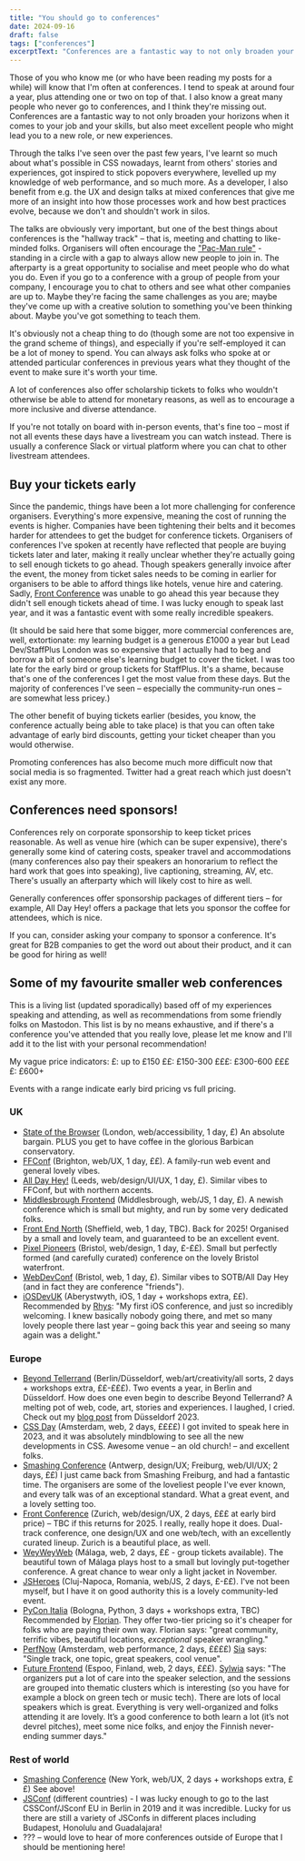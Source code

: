 ```yaml
---
title: "You should go to conferences"
date: 2024-09-16
draft: false
tags: ["conferences"]
excerptText: "Conferences are a fantastic way to not only broaden your horizons when it comes to your job and your skills, but also meet excellent people who might lead you to a new role, or new experiences."
---
```


Those of you who know me (or who have been reading my posts for a while) will know that I'm often at conferences. I tend to speak at around four a year, plus attending one or two on top of that. I also know a great many people who never go to conferences, and I think they're missing out. Conferences are a fantastic way to not only broaden your horizons when it comes to your job and your skills, but also meet excellent people who might lead you to a new role, or new experiences. 

Through the talks I've seen over the past few years, I've learnt so much about what's possible in CSS nowadays, learnt from others' stories and experiences, got inspired to stick popovers everywhere, levelled up my knowledge of web performance, and so much more. As a developer, I also benefit from e.g. the UX and design talks at mixed conferences that give me more of an insight into how those processes work and how best practices evolve, because we don't and shouldn't work in silos. 

The talks are obviously very important, but one of the best things about conferences is the "hallway track" &ndash; that is, meeting and chatting to like-minded folks. Organisers will often encourage the ["Pac-Man rule"](https://www.ericholscher.com/blog/2017/aug/2/pacman-rule-conferences/) - standing in a circle with a gap to always allow new people to join in. The afterparty is a great opportunity to socialise and meet people who do what you do. Even if you go to a conference with a group of people from your company, I encourage you to chat to others and see what other companies are up to. Maybe they're facing the same challenges as you are; maybe they've come up with a creative solution to something you've been thinking about. Maybe you've got something to teach them.

It's obviously not a cheap thing to do (though some are not too expensive in the grand scheme of things), and especially if you're self-employed it can be a lot of money to spend. You can always ask folks who spoke at or attended particular conferences in previous years what they thought of the event to make sure it's worth your time. 

A lot of conferences also offer scholarship tickets to folks who wouldn't otherwise be able to attend for monetary reasons, as well as to encourage a more inclusive and diverse attendance.

If you're not totally on board with in-person events, that's fine too &ndash; most if not all events these days have a livestream you can watch instead. There is usually a conference Slack or virtual platform where you can chat to other livestream attendees. 

## Buy your tickets early

Since the pandemic, things have been a lot more challenging for conference organisers. Everything's more expensive, meaning the cost of running the events is higher. Companies have been tightening their belts and it becomes harder for attendees to get the budget for conference tickets. Organisers of conferences I've spoken at recently have reflected that people are buying tickets later and later, making it really unclear whether they're actually going to sell enough tickets to go ahead. Though speakers generally invoice after the event, the money from ticket sales needs to be coming in earlier for organisers to be able to afford things like hotels, venue hire and catering. Sadly, [Front Conference](https://frontconference.com) was unable to go ahead this year because they didn't sell enough tickets ahead of time. I was lucky enough to speak last year, and it was a fantastic event with some really incredible speakers. 

(It should be said here that some bigger, more commercial conferences are, well, extortionate: my learning budget is a generous £1000 a year but Lead Dev/StaffPlus London was so expensive that I actually had to beg and borrow a bit of someone else's learning budget to cover the ticket. I was too late for the early bird or group tickets for StaffPlus. It's a shame, because that's one of the conferences I get the most value from these days. But the majority of conferences I've seen &ndash; especially the community-run ones &ndash; are somewhat less pricey.)

The other benefit of buying tickets earlier (besides, you know, the conference actually being able to take place) is that you can often take advantage of early bird discounts, getting your ticket cheaper than you would otherwise.

Promoting conferences has also become much more difficult now that social media is so fragmented. Twitter had a great reach which just doesn't exist any more. 

## Conferences need sponsors! 
Conferences rely on corporate sponsorship to keep ticket prices reasonable. As well as venue hire (which can be super expensive), there's generally some kind of catering costs, speaker travel and accommodations (many conferences also pay their speakers an honorarium to reflect the hard work that goes into speaking), live captioning, streaming, AV, etc. There's usually an afterparty which will likely cost to hire as well. 

Generally conferences offer sponsorship packages of different tiers &ndash; for example, All Day Hey! offers a package that lets you sponsor the coffee for attendees, which is nice. 

If you can, consider asking your company to sponsor a conference. It's great for B2B companies to get the word out about their product, and it can be good for hiring as well! 

## Some of my favourite smaller web conferences
This is a living list (updated sporadically) based off of my experiences speaking and attending, as well as recommendations from some friendly folks on Mastodon. This list is by no means exhaustive, and if there's a conference you've attended that you really love, please let me know and I'll add it to the list with your personal recommendation! 

My vague price indicators:
£: up to £150
££: £150-300
£££: £300-600
££££: £600+

Events with a range indicate early bird pricing vs full pricing.

### UK
* [State of the Browser](https://2024.stateofthebrowser.com/) (London, web/accessibility, 1 day, £) An absolute bargain. PLUS you get to have coffee in the glorious Barbican conservatory. 
* [FFConf](https://ffconf.org) (Brighton, web/UX, 1 day, ££). A family-run web event and general lovely vibes. 
* [All Day Hey!](https://heypresents.com/conferences) (Leeds, web/design/UI/UX, 1 day, £). Similar vibes to FFConf, but with northern accents.
* [Middlesbrough Frontend](https://www.middlesbroughfe.co.uk/) (Middlesbrough, web/JS, 1 day, £). A newish conference which is small but mighty, and run by some very dedicated folks. 
* [Front End North](https://frontendnorth.com/) (Sheffield, web, 1 day, TBC). Back for 2025! Organised by a small and lovely team, and guaranteed to be an excellent event.
* [Pixel Pioneers](https://pixelpioneers.co) (Bristol, web/design, 1 day, £-££). Small but perfectly formed (and carefully curated) conference on the lovely Bristol waterfront.
* [WebDevConf](https://webdevconf.com/) (Bristol, web, 1 day, £). Similar vibes to SOTB/All Day Hey (and in fact they are conference "friends").
* [iOSDevUK](https://www.iosdevuk.com/) (Aberystwyth, iOS, 1 day + workshops extra, ££). Recommended by [Rhys](https://mastodon.social/@rhysmorgan/113147230457494469): "My first iOS conference, and just so incredibly welcoming. I knew basically nobody going there, and met so many lovely people there last year – going back this year and seeing so many again was a delight." 

### Europe
* [Beyond Tellerrand](https://beyondtellerrand.com/) (Berlin/Düsseldorf, web/art/creativity/all sorts, 2 days + workshops extra, ££-£££). Two events a year, in Berlin and Düsseldorf. How does one even begin to describe Beyond Tellerrand? A melting pot of web, code, art, stories and experiences. I laughed, I cried. Check out my [blog post](/blog/beyond-tellerrand-beyond-amazing) from Düsseldorf 2023.
* [CSS Day](https://cssday.nl) (Amsterdam, web, 2 days, ££££) I got invited to speak here in 2023, and it was absolutely mindblowing to see all the new developments in CSS. Awesome venue &ndash; an old church! &ndash; and excellent folks.
* [Smashing Conference](https://smashingconf.com) (Antwerp, design/UX; Freiburg, web/UI/UX; 2 days, ££) I just came back from Smashing Freiburg, and had a fantastic time. The organisers are some of the loveliest people I've ever known, and every talk was of an exceptional standard. What a great event, and a lovely setting too.
* [Front Conference](https://frontconference.com/) (Zurich, web/design/UX, 2 days, £££ at early bird price) &ndash; TBC if this returns for 2025. I really, really hope it does. Dual-track conference, one design/UX and one web/tech, with an excellently curated lineup. Zurich is a beautiful place, as well. 
* [WeyWeyWeb](https://www.weyweyweb.com/) (Málaga, web, 2 days, ££ - group tickets available). The beautiful town of Málaga plays host to a small but lovingly put-together conference. A great chance to wear only a light jacket in November.
* [JSHeroes](https://jsheroes.io/) (Cluj-Napoca, Romania, web/JS, 2 days, £-££). I've not been myself, but I have it on good authority this is a lovely community-led event. 
* [PyCon Italia](https://2025.pycon.it/en) (Bologna, Python, 3 days + workshops extra, TBC) Recommended by [Florian](https://mastodon.social/@xahteiwi/113147243658830733). They offer two-tier pricing so it's cheaper for folks who are paying their own way. Florian says: "great community, terrific vibes, beautiful locations, *exceptional* speaker wrangling."
* [PerfNow](https://perfnow.nl/) (Amsterdam, web performance, 2 days, ££££) [Sia](https://front-end.social/@sia/113147478766361053) says: "Single track, one topic, great speakers, cool venue".
* [Future Frontend]() (Espoo, Finland, web, 2 days, £££). [Sylwia](https://github.com/sylwiavargas) says: "The organizers put a lot of care into the speaker selection, and the sessions are grouped into thematic clusters which is interesting (so you have for example a block on green tech or music tech). There are lots of local speakers which is great. Everything is very well-organized and folks attending it are lovely. It’s a good conference to both learn a lot (it’s not devrel pitches), meet some nice folks, and enjoy the Finnish never-ending summer days."


### Rest of world 
* [Smashing Conference](https://smashingconf.com) (New York, web/UX, 2 days + workshops extra, ££) See above! 
* [JSConf](https://jsconf.com) (different countries) - I was lucky enough to go to the last CSSConf/JSconf EU in Berlin in 2019 and it was incredible. Lucky for us there are still a variety of JSConfs in different places including Budapest, Honolulu and Guadalajara!
* ??? &ndash; would love to hear of more conferences outside of Europe that I should be mentioning here! 